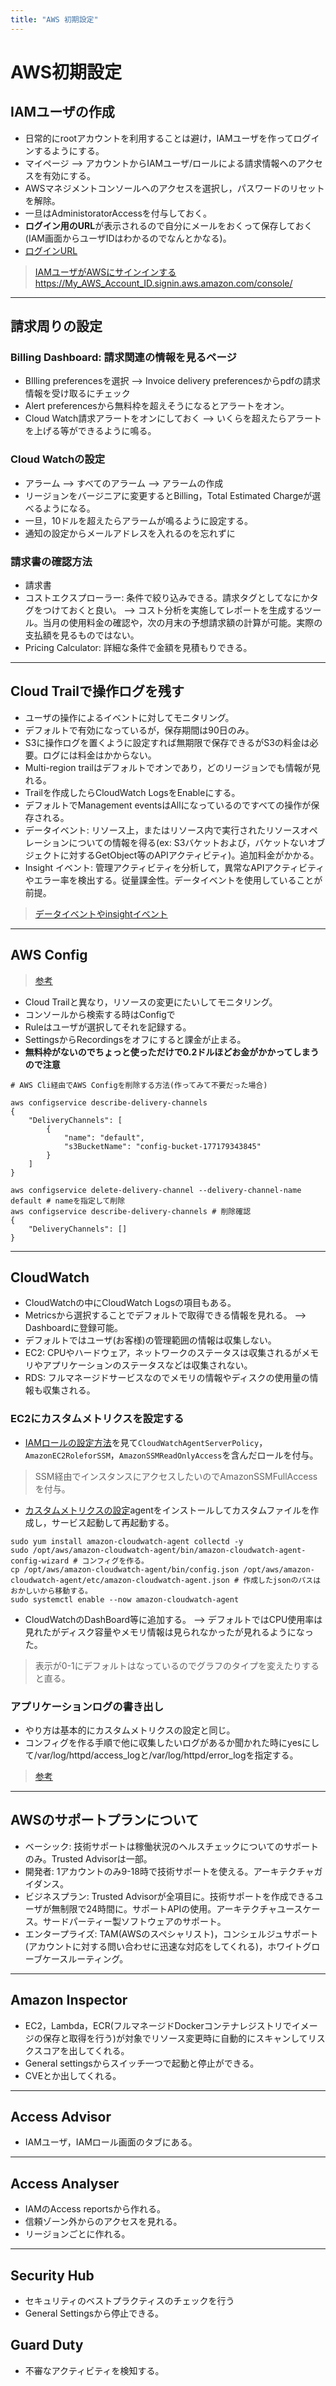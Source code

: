 ```yaml
---
title: "AWS 初期設定"
---
```


# AWS初期設定

## IAMユーザの作成

- 日常的にrootアカウントを利用することは避け，IAMユーザを作ってログインするようにする。
- マイページ --> アカウントからIAMユーザ/ロールによる請求情報へのアクセスを有効にする。
- AWSマネジメントコンソールへのアクセスを選択し，パスワードのリセットを解除。
- 一旦はAdministoratorAccessを付与しておく。
- **ログイン用のURL**が表示されるので自分にメールをおくって保存しておく(IAM画面からユーザIDはわかるのでなんとかなる)。
- [ログインURL](https://177179343845.signin.aws.amazon.com/console/)

> [IAMユーザがAWSにサインインする](https://docs.aws.amazon.com/ja_jp/IAM/latest/UserGuide/id_users_sign-in.html)<https://My_AWS_Account_ID.signin.aws.amazon.com/console/>

---

## 請求周りの設定

### Billing Dashboard: 請求関連の情報を見るページ

- BIlling preferencesを選択 --> Invoice delivery preferencesからpdfの請求情報を受け取るにチェック
- Alert preferencesから無料枠を超えそうになるとアラートをオン。
- Cloud Watch請求アラートをオンにしておく --> いくらを超えたらアラートを上げる等ができるように鳴る。

### Cloud Watchの設定

- アラーム --> すべてのアラーム --> アラームの作成
- リージョンをバージニアに変更するとBilling，Total Estimated Chargeが選べるようになる。
- 一旦，10ドルを超えたらアラームが鳴るように設定する。
- 通知の設定からメールアドレスを入れるのを忘れずに

### 請求書の確認方法

- 請求書
- コストエクスプローラー: 条件で絞り込みできる。請求タグとしてなにかタグをつけておくと良い。 --> コスト分析を実施してレポートを生成するツール。当月の使用料金の確認や，次の月末の予想請求額の計算が可能。実際の支払額を見るものではない。
- Pricing Calculator: 詳細な条件で金額を見積もりできる。

---

## Cloud Trailで操作ログを残す

- ユーザの操作によるイベントに対してモニタリング。
- デフォルトで有効になっているが，保存期間は90日のみ。
- S3に操作ログを置くように設定すれば無期限で保存できるがS3の料金は必要。ログには料金はかからない。
- Multi-region trailはデフォルトでオンであり，どのリージョンでも情報が見れる。
- Trailを作成したらCloudWatch LogsをEnableにする。
- デフォルトでManagement eventsはAllになっているのですべての操作が保存される。
- データイベント: リソース上，またはリソース内で実行されたリソースオペレーションについての情報を得る(ex: S3バケットおよび，バケットないオブジェクトに対するGetObject等のAPIアクティビティ)。追加料金がかかる。
- Insight イベント: 管理アクティビティを分析して，異常なAPIアクティビティやエラー率を検出する。従量課金性。データイベントを使用していることが前提。

> [データイベントやinsightイベント](https://docs.aws.amazon.com/ja_jp/awscloudtrail/latest/userguide/cloudtrail-concepts.html#cloudtrail-concepts-data-events)

---

## AWS Config
>
> [参考](https://qiita.com/OPySPGcLYpJE0Tc/items/0da76225e763b2911f29)

- Cloud Trailと異なり，リソースの変更にたいしてモニタリング。
- コンソールから検索する時はConfigで
- Ruleはユーザが選択してそれを記録する。
- SettingsからRecordingsをオフにすると課金が止まる。
- **無料枠がないのでちょっと使っただけで0.2ドルほどお金がかかってしまうので注意**

```shell
# AWS Cli経由でAWS Configを削除する方法(作ってみて不要だった場合)

aws configservice describe-delivery-channels
{
    "DeliveryChannels": [
        {
            "name": "default",
            "s3BucketName": "config-bucket-177179343845"
        }
    ]
}

aws configservice delete-delivery-channel --delivery-channel-name default # nameを指定して削除
aws configservice describe-delivery-channels # 削除確認
{
    "DeliveryChannels": []
}
```

---

## CloudWatch

- CloudWatchの中にCloudWatch Logsの項目もある。
- Metricsから選択することでデフォルトで取得できる情報を見れる。 --> Dashboardに登録可能。
- デフォルトではユーザ(お客様)の管理範囲の情報は収集しない。
- EC2: CPUやハードウェア，ネットワークのステータスは収集されるがメモリやアプリケーションのステータスなどは収集されない。
- RDS: フルマネージドサービスなのでメモリの情報やディスクの使用量の情報も収集される。

### EC2にカスタムメトリクスを設定する

- [IAMロールの設定方法](https://qiita.com/t_okkan/items/9bec49fa5be76de4e5ef)を見て`CloudWatchAgentServerPolicy`，`AmazonEC2RoleforSSM`，`AmazonSSMReadOnlyAccess`を含んだロールを付与。

> SSM経由でインスタンスにアクセスしたいのでAmazonSSMFullAccessを付与。

- [カスタムメトリクスの設定](https://kun432.hatenablog.com/entry/ec2-custom-metrics-with-cloudwatch-agent)agentをインストールしてカスタムファイルを作成し，サービス起動して再起動する。

```shell
sudo yum install amazon-cloudwatch-agent collectd -y
sudo /opt/aws/amazon-cloudwatch-agent/bin/amazon-cloudwatch-agent-config-wizard # コンフィグを作る。
cp /opt/aws/amazon-cloudwatch-agent/bin/config.json /opt/aws/amazon-cloudwatch-agent/etc/amazon-cloudwatch-agent.json # 作成したjsonのパスはおかしいから移動する。
sudo systemctl enable --now amazon-cloudwatch-agent
```

- CloudWatchのDashBoard等に追加する。 --> デフォルトではCPU使用率は見れたがディスク容量やメモリ情報は見られなかったが見れるようになった。

> 表示が0-1にデフォルトはなっているのでグラフのタイプを変えたりすると直る。

### アプリケーションログの書き出し

- やり方は基本的にカスタムメトリクスの設定と同じ。
- コンフィグを作る手順で他に収集したいログがあるか聞かれた時にyesにして/var/log/httpd/access_logと/var/log/httpd/error_logを指定する。

> [参考](https://blog.serverworks.co.jp/cloud-watch-logs-apache-access-log-setting)

---

## AWSのサポートプランについて

- ベーシック: 技術サポートは稼働状況のヘルスチェックについてのサポートのみ。Trusted Advisorは一部。
- 開発者: 1アカウントのみ9-18時で技術サポートを使える。アーキテクチャガイダンス。
- ビジネスプラン: Trusted Advisorが全項目に。技術サポートを作成できるユーザが無制限で24時間に。サポートAPIの使用。アーキテクチャユースケース。サードパーティー製ソフトウェアのサポート。
- エンタープライズ: TAM(AWSのスペシャリスト)，コンシェルジュサポート(アカウントに対する問い合わせに迅速な対応をしてくれる)，ホワイトグローブケースルーティング。

---

## Amazon Inspector

- EC2，Lambda，ECR(フルマネージドDockerコンテナレジストリでイメージの保存と取得を行う)が対象でリソース変更時に自動的にスキャンしてリスクスコアを出してくれる。
- General settingsからスイッチ一つで起動と停止ができる。
- CVEとか出してくれる。

---

## Access Advisor

- IAMユーザ，IAMロール画面のタブにある。

---

## Access Analyser

- IAMのAccess reportsから作れる。
- 信頼ゾーン外からのアクセスを見れる。
- リージョンごとに作れる。

---

## Security Hub

- セキュリティのベストプラクティスのチェックを行う
- General Settingsから停止できる。

## Guard Duty

- 不審なアクティビティを検知する。
